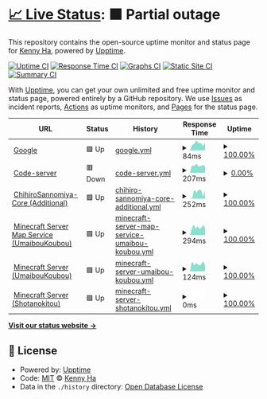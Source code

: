 # [📈 Live Status](https://up.kinokonoko.io): <!--live status--> **🟧 Partial outage**

This repository contains the open-source uptime monitor and status page for [Kenny Ha](kinokonoko.io), powered by [Upptime](https://github.com/upptime/upptime).

[![Uptime CI](https://github.com/altkennyh2l/upptime/workflows/Uptime%20CI/badge.svg)](https://github.com/altkennyh2l/upptime/actions?query=workflow%3A%22Uptime+CI%22)
[![Response Time CI](https://github.com/altkennyh2l/upptime/workflows/Response%20Time%20CI/badge.svg)](https://github.com/altkennyh2l/upptime/actions?query=workflow%3A%22Response+Time+CI%22)
[![Graphs CI](https://github.com/altkennyh2l/upptime/workflows/Graphs%20CI/badge.svg)](https://github.com/altkennyh2l/upptime/actions?query=workflow%3A%22Graphs+CI%22)
[![Static Site CI](https://github.com/altkennyh2l/upptime/workflows/Static%20Site%20CI/badge.svg)](https://github.com/altkennyh2l/upptime/actions?query=workflow%3A%22Static+Site+CI%22)
[![Summary CI](https://github.com/altkennyh2l/upptime/workflows/Summary%20CI/badge.svg)](https://github.com/altkennyh2l/upptime/actions?query=workflow%3A%22Summary+CI%22)

With [Upptime](https://upptime.js.org), you can get your own unlimited and free uptime monitor and status page, powered entirely by a GitHub repository. We use [Issues](https://github.com/altkennyh2l/upptime/issues) as incident reports, [Actions](https://github.com/altkennyh2l/upptime/actions) as uptime monitors, and [Pages](https://up.kinokonoko.io) for the status page.

<!--start: status pages-->
<!-- This summary is generated by Upptime (https://github.com/upptime/upptime) -->
<!-- Do not edit this manually, your changes will be overwritten -->
<!-- prettier-ignore -->
| URL | Status | History | Response Time | Uptime |
| --- | ------ | ------- | ------------- | ------ |
| <img alt="" src="https://favicons.githubusercontent.com/www.google.com" height="13"> [Google](https://www.google.com) | 🟩 Up | [google.yml](https://github.com/altkennyh2l/upptime/commits/HEAD/history/google.yml) | <details><summary><img alt="Response time graph" src="./graphs/google/response-time-week.png" height="20"> 84ms</summary><br><a href="https://up.kinokonoko.io/history/google"><img alt="Response time 109" src="https://img.shields.io/endpoint?url=https%3A%2F%2Fraw.githubusercontent.com%2Faltkennyh2l%2Fupptime%2FHEAD%2Fapi%2Fgoogle%2Fresponse-time.json"></a><br><a href="https://up.kinokonoko.io/history/google"><img alt="24-hour response time 78" src="https://img.shields.io/endpoint?url=https%3A%2F%2Fraw.githubusercontent.com%2Faltkennyh2l%2Fupptime%2FHEAD%2Fapi%2Fgoogle%2Fresponse-time-day.json"></a><br><a href="https://up.kinokonoko.io/history/google"><img alt="7-day response time 84" src="https://img.shields.io/endpoint?url=https%3A%2F%2Fraw.githubusercontent.com%2Faltkennyh2l%2Fupptime%2FHEAD%2Fapi%2Fgoogle%2Fresponse-time-week.json"></a><br><a href="https://up.kinokonoko.io/history/google"><img alt="30-day response time 96" src="https://img.shields.io/endpoint?url=https%3A%2F%2Fraw.githubusercontent.com%2Faltkennyh2l%2Fupptime%2FHEAD%2Fapi%2Fgoogle%2Fresponse-time-month.json"></a><br><a href="https://up.kinokonoko.io/history/google"><img alt="1-year response time 109" src="https://img.shields.io/endpoint?url=https%3A%2F%2Fraw.githubusercontent.com%2Faltkennyh2l%2Fupptime%2FHEAD%2Fapi%2Fgoogle%2Fresponse-time-year.json"></a></details> | <details><summary><a href="https://up.kinokonoko.io/history/google">100.00%</a></summary><a href="https://up.kinokonoko.io/history/google"><img alt="All-time uptime 100.00%" src="https://img.shields.io/endpoint?url=https%3A%2F%2Fraw.githubusercontent.com%2Faltkennyh2l%2Fupptime%2FHEAD%2Fapi%2Fgoogle%2Fuptime.json"></a><br><a href="https://up.kinokonoko.io/history/google"><img alt="24-hour uptime 100.00%" src="https://img.shields.io/endpoint?url=https%3A%2F%2Fraw.githubusercontent.com%2Faltkennyh2l%2Fupptime%2FHEAD%2Fapi%2Fgoogle%2Fuptime-day.json"></a><br><a href="https://up.kinokonoko.io/history/google"><img alt="7-day uptime 100.00%" src="https://img.shields.io/endpoint?url=https%3A%2F%2Fraw.githubusercontent.com%2Faltkennyh2l%2Fupptime%2FHEAD%2Fapi%2Fgoogle%2Fuptime-week.json"></a><br><a href="https://up.kinokonoko.io/history/google"><img alt="30-day uptime 100.00%" src="https://img.shields.io/endpoint?url=https%3A%2F%2Fraw.githubusercontent.com%2Faltkennyh2l%2Fupptime%2FHEAD%2Fapi%2Fgoogle%2Fuptime-month.json"></a><br><a href="https://up.kinokonoko.io/history/google"><img alt="1-year uptime 100.00%" src="https://img.shields.io/endpoint?url=https%3A%2F%2Fraw.githubusercontent.com%2Faltkennyh2l%2Fupptime%2FHEAD%2Fapi%2Fgoogle%2Fuptime-year.json"></a></details>
| <img alt="" src="https://favicons.githubusercontent.com/code.kinokonoko.io" height="13"> [Code-server](https://code.kinokonoko.io) | 🟥 Down | [code-server.yml](https://github.com/altkennyh2l/upptime/commits/HEAD/history/code-server.yml) | <details><summary><img alt="Response time graph" src="./graphs/code-server/response-time-week.png" height="20"> 207ms</summary><br><a href="https://up.kinokonoko.io/history/code-server"><img alt="Response time 492" src="https://img.shields.io/endpoint?url=https%3A%2F%2Fraw.githubusercontent.com%2Faltkennyh2l%2Fupptime%2FHEAD%2Fapi%2Fcode-server%2Fresponse-time.json"></a><br><a href="https://up.kinokonoko.io/history/code-server"><img alt="24-hour response time 192" src="https://img.shields.io/endpoint?url=https%3A%2F%2Fraw.githubusercontent.com%2Faltkennyh2l%2Fupptime%2FHEAD%2Fapi%2Fcode-server%2Fresponse-time-day.json"></a><br><a href="https://up.kinokonoko.io/history/code-server"><img alt="7-day response time 207" src="https://img.shields.io/endpoint?url=https%3A%2F%2Fraw.githubusercontent.com%2Faltkennyh2l%2Fupptime%2FHEAD%2Fapi%2Fcode-server%2Fresponse-time-week.json"></a><br><a href="https://up.kinokonoko.io/history/code-server"><img alt="30-day response time 418" src="https://img.shields.io/endpoint?url=https%3A%2F%2Fraw.githubusercontent.com%2Faltkennyh2l%2Fupptime%2FHEAD%2Fapi%2Fcode-server%2Fresponse-time-month.json"></a><br><a href="https://up.kinokonoko.io/history/code-server"><img alt="1-year response time 492" src="https://img.shields.io/endpoint?url=https%3A%2F%2Fraw.githubusercontent.com%2Faltkennyh2l%2Fupptime%2FHEAD%2Fapi%2Fcode-server%2Fresponse-time-year.json"></a></details> | <details><summary><a href="https://up.kinokonoko.io/history/code-server">0.00%</a></summary><a href="https://up.kinokonoko.io/history/code-server"><img alt="All-time uptime 83.44%" src="https://img.shields.io/endpoint?url=https%3A%2F%2Fraw.githubusercontent.com%2Faltkennyh2l%2Fupptime%2FHEAD%2Fapi%2Fcode-server%2Fuptime.json"></a><br><a href="https://up.kinokonoko.io/history/code-server"><img alt="24-hour uptime 0.00%" src="https://img.shields.io/endpoint?url=https%3A%2F%2Fraw.githubusercontent.com%2Faltkennyh2l%2Fupptime%2FHEAD%2Fapi%2Fcode-server%2Fuptime-day.json"></a><br><a href="https://up.kinokonoko.io/history/code-server"><img alt="7-day uptime 0.00%" src="https://img.shields.io/endpoint?url=https%3A%2F%2Fraw.githubusercontent.com%2Faltkennyh2l%2Fupptime%2FHEAD%2Fapi%2Fcode-server%2Fuptime-week.json"></a><br><a href="https://up.kinokonoko.io/history/code-server"><img alt="30-day uptime 59.64%" src="https://img.shields.io/endpoint?url=https%3A%2F%2Fraw.githubusercontent.com%2Faltkennyh2l%2Fupptime%2FHEAD%2Fapi%2Fcode-server%2Fuptime-month.json"></a><br><a href="https://up.kinokonoko.io/history/code-server"><img alt="1-year uptime 83.44%" src="https://img.shields.io/endpoint?url=https%3A%2F%2Fraw.githubusercontent.com%2Faltkennyh2l%2Fupptime%2FHEAD%2Fapi%2Fcode-server%2Fuptime-year.json"></a></details>
| <img alt="" src="https://favicons.githubusercontent.com/cs-webhook.herokuapp.com" height="13"> [ChihiroSannomiya-Core (Additional)](https://cs-webhook.herokuapp.com/) | 🟩 Up | [chihiro-sannomiya-core-additional.yml](https://github.com/altkennyh2l/upptime/commits/HEAD/history/chihiro-sannomiya-core-additional.yml) | <details><summary><img alt="Response time graph" src="./graphs/chihiro-sannomiya-core-additional/response-time-week.png" height="20"> 252ms</summary><br><a href="https://up.kinokonoko.io/history/chihiro-sannomiya-core-additional"><img alt="Response time 555" src="https://img.shields.io/endpoint?url=https%3A%2F%2Fraw.githubusercontent.com%2Faltkennyh2l%2Fupptime%2FHEAD%2Fapi%2Fchihiro-sannomiya-core-additional%2Fresponse-time.json"></a><br><a href="https://up.kinokonoko.io/history/chihiro-sannomiya-core-additional"><img alt="24-hour response time 283" src="https://img.shields.io/endpoint?url=https%3A%2F%2Fraw.githubusercontent.com%2Faltkennyh2l%2Fupptime%2FHEAD%2Fapi%2Fchihiro-sannomiya-core-additional%2Fresponse-time-day.json"></a><br><a href="https://up.kinokonoko.io/history/chihiro-sannomiya-core-additional"><img alt="7-day response time 252" src="https://img.shields.io/endpoint?url=https%3A%2F%2Fraw.githubusercontent.com%2Faltkennyh2l%2Fupptime%2FHEAD%2Fapi%2Fchihiro-sannomiya-core-additional%2Fresponse-time-week.json"></a><br><a href="https://up.kinokonoko.io/history/chihiro-sannomiya-core-additional"><img alt="30-day response time 620" src="https://img.shields.io/endpoint?url=https%3A%2F%2Fraw.githubusercontent.com%2Faltkennyh2l%2Fupptime%2FHEAD%2Fapi%2Fchihiro-sannomiya-core-additional%2Fresponse-time-month.json"></a><br><a href="https://up.kinokonoko.io/history/chihiro-sannomiya-core-additional"><img alt="1-year response time 555" src="https://img.shields.io/endpoint?url=https%3A%2F%2Fraw.githubusercontent.com%2Faltkennyh2l%2Fupptime%2FHEAD%2Fapi%2Fchihiro-sannomiya-core-additional%2Fresponse-time-year.json"></a></details> | <details><summary><a href="https://up.kinokonoko.io/history/chihiro-sannomiya-core-additional">100.00%</a></summary><a href="https://up.kinokonoko.io/history/chihiro-sannomiya-core-additional"><img alt="All-time uptime 83.10%" src="https://img.shields.io/endpoint?url=https%3A%2F%2Fraw.githubusercontent.com%2Faltkennyh2l%2Fupptime%2FHEAD%2Fapi%2Fchihiro-sannomiya-core-additional%2Fuptime.json"></a><br><a href="https://up.kinokonoko.io/history/chihiro-sannomiya-core-additional"><img alt="24-hour uptime 100.00%" src="https://img.shields.io/endpoint?url=https%3A%2F%2Fraw.githubusercontent.com%2Faltkennyh2l%2Fupptime%2FHEAD%2Fapi%2Fchihiro-sannomiya-core-additional%2Fuptime-day.json"></a><br><a href="https://up.kinokonoko.io/history/chihiro-sannomiya-core-additional"><img alt="7-day uptime 100.00%" src="https://img.shields.io/endpoint?url=https%3A%2F%2Fraw.githubusercontent.com%2Faltkennyh2l%2Fupptime%2FHEAD%2Fapi%2Fchihiro-sannomiya-core-additional%2Fuptime-week.json"></a><br><a href="https://up.kinokonoko.io/history/chihiro-sannomiya-core-additional"><img alt="30-day uptime 81.28%" src="https://img.shields.io/endpoint?url=https%3A%2F%2Fraw.githubusercontent.com%2Faltkennyh2l%2Fupptime%2FHEAD%2Fapi%2Fchihiro-sannomiya-core-additional%2Fuptime-month.json"></a><br><a href="https://up.kinokonoko.io/history/chihiro-sannomiya-core-additional"><img alt="1-year uptime 83.10%" src="https://img.shields.io/endpoint?url=https%3A%2F%2Fraw.githubusercontent.com%2Faltkennyh2l%2Fupptime%2FHEAD%2Fapi%2Fchihiro-sannomiya-core-additional%2Fuptime-year.json"></a></details>
| <img alt="" src="https://favicons.githubusercontent.com/mc.komattamode.com" height="13"> [Minecraft Server Map Service (UmaibouKoubou)](http://mc.komattamode.com:33010/) | 🟩 Up | [minecraft-server-map-service-umaibou-koubou.yml](https://github.com/altkennyh2l/upptime/commits/HEAD/history/minecraft-server-map-service-umaibou-koubou.yml) | <details><summary><img alt="Response time graph" src="./graphs/minecraft-server-map-service-umaibou-koubou/response-time-week.png" height="20"> 294ms</summary><br><a href="https://up.kinokonoko.io/history/minecraft-server-map-service-umaibou-koubou"><img alt="Response time 324" src="https://img.shields.io/endpoint?url=https%3A%2F%2Fraw.githubusercontent.com%2Faltkennyh2l%2Fupptime%2FHEAD%2Fapi%2Fminecraft-server-map-service-umaibou-koubou%2Fresponse-time.json"></a><br><a href="https://up.kinokonoko.io/history/minecraft-server-map-service-umaibou-koubou"><img alt="24-hour response time 294" src="https://img.shields.io/endpoint?url=https%3A%2F%2Fraw.githubusercontent.com%2Faltkennyh2l%2Fupptime%2FHEAD%2Fapi%2Fminecraft-server-map-service-umaibou-koubou%2Fresponse-time-day.json"></a><br><a href="https://up.kinokonoko.io/history/minecraft-server-map-service-umaibou-koubou"><img alt="7-day response time 294" src="https://img.shields.io/endpoint?url=https%3A%2F%2Fraw.githubusercontent.com%2Faltkennyh2l%2Fupptime%2FHEAD%2Fapi%2Fminecraft-server-map-service-umaibou-koubou%2Fresponse-time-week.json"></a><br><a href="https://up.kinokonoko.io/history/minecraft-server-map-service-umaibou-koubou"><img alt="30-day response time 306" src="https://img.shields.io/endpoint?url=https%3A%2F%2Fraw.githubusercontent.com%2Faltkennyh2l%2Fupptime%2FHEAD%2Fapi%2Fminecraft-server-map-service-umaibou-koubou%2Fresponse-time-month.json"></a><br><a href="https://up.kinokonoko.io/history/minecraft-server-map-service-umaibou-koubou"><img alt="1-year response time 324" src="https://img.shields.io/endpoint?url=https%3A%2F%2Fraw.githubusercontent.com%2Faltkennyh2l%2Fupptime%2FHEAD%2Fapi%2Fminecraft-server-map-service-umaibou-koubou%2Fresponse-time-year.json"></a></details> | <details><summary><a href="https://up.kinokonoko.io/history/minecraft-server-map-service-umaibou-koubou">100.00%</a></summary><a href="https://up.kinokonoko.io/history/minecraft-server-map-service-umaibou-koubou"><img alt="All-time uptime 99.98%" src="https://img.shields.io/endpoint?url=https%3A%2F%2Fraw.githubusercontent.com%2Faltkennyh2l%2Fupptime%2FHEAD%2Fapi%2Fminecraft-server-map-service-umaibou-koubou%2Fuptime.json"></a><br><a href="https://up.kinokonoko.io/history/minecraft-server-map-service-umaibou-koubou"><img alt="24-hour uptime 100.00%" src="https://img.shields.io/endpoint?url=https%3A%2F%2Fraw.githubusercontent.com%2Faltkennyh2l%2Fupptime%2FHEAD%2Fapi%2Fminecraft-server-map-service-umaibou-koubou%2Fuptime-day.json"></a><br><a href="https://up.kinokonoko.io/history/minecraft-server-map-service-umaibou-koubou"><img alt="7-day uptime 100.00%" src="https://img.shields.io/endpoint?url=https%3A%2F%2Fraw.githubusercontent.com%2Faltkennyh2l%2Fupptime%2FHEAD%2Fapi%2Fminecraft-server-map-service-umaibou-koubou%2Fuptime-week.json"></a><br><a href="https://up.kinokonoko.io/history/minecraft-server-map-service-umaibou-koubou"><img alt="30-day uptime 99.96%" src="https://img.shields.io/endpoint?url=https%3A%2F%2Fraw.githubusercontent.com%2Faltkennyh2l%2Fupptime%2FHEAD%2Fapi%2Fminecraft-server-map-service-umaibou-koubou%2Fuptime-month.json"></a><br><a href="https://up.kinokonoko.io/history/minecraft-server-map-service-umaibou-koubou"><img alt="1-year uptime 99.98%" src="https://img.shields.io/endpoint?url=https%3A%2F%2Fraw.githubusercontent.com%2Faltkennyh2l%2Fupptime%2FHEAD%2Fapi%2Fminecraft-server-map-service-umaibou-koubou%2Fuptime-year.json"></a></details>
| <img alt="" src="https://favicons.githubusercontent.com/null" height="13"> [Minecraft Server (UmaibouKoubou)](mc.komattamode.com) | 🟩 Up | [minecraft-server-umaibou-koubou.yml](https://github.com/altkennyh2l/upptime/commits/HEAD/history/minecraft-server-umaibou-koubou.yml) | <details><summary><img alt="Response time graph" src="./graphs/minecraft-server-umaibou-koubou/response-time-week.png" height="20"> 124ms</summary><br><a href="https://up.kinokonoko.io/history/minecraft-server-umaibou-koubou"><img alt="Response time 136" src="https://img.shields.io/endpoint?url=https%3A%2F%2Fraw.githubusercontent.com%2Faltkennyh2l%2Fupptime%2FHEAD%2Fapi%2Fminecraft-server-umaibou-koubou%2Fresponse-time.json"></a><br><a href="https://up.kinokonoko.io/history/minecraft-server-umaibou-koubou"><img alt="24-hour response time 108" src="https://img.shields.io/endpoint?url=https%3A%2F%2Fraw.githubusercontent.com%2Faltkennyh2l%2Fupptime%2FHEAD%2Fapi%2Fminecraft-server-umaibou-koubou%2Fresponse-time-day.json"></a><br><a href="https://up.kinokonoko.io/history/minecraft-server-umaibou-koubou"><img alt="7-day response time 124" src="https://img.shields.io/endpoint?url=https%3A%2F%2Fraw.githubusercontent.com%2Faltkennyh2l%2Fupptime%2FHEAD%2Fapi%2Fminecraft-server-umaibou-koubou%2Fresponse-time-week.json"></a><br><a href="https://up.kinokonoko.io/history/minecraft-server-umaibou-koubou"><img alt="30-day response time 136" src="https://img.shields.io/endpoint?url=https%3A%2F%2Fraw.githubusercontent.com%2Faltkennyh2l%2Fupptime%2FHEAD%2Fapi%2Fminecraft-server-umaibou-koubou%2Fresponse-time-month.json"></a><br><a href="https://up.kinokonoko.io/history/minecraft-server-umaibou-koubou"><img alt="1-year response time 136" src="https://img.shields.io/endpoint?url=https%3A%2F%2Fraw.githubusercontent.com%2Faltkennyh2l%2Fupptime%2FHEAD%2Fapi%2Fminecraft-server-umaibou-koubou%2Fresponse-time-year.json"></a></details> | <details><summary><a href="https://up.kinokonoko.io/history/minecraft-server-umaibou-koubou">100.00%</a></summary><a href="https://up.kinokonoko.io/history/minecraft-server-umaibou-koubou"><img alt="All-time uptime 100.00%" src="https://img.shields.io/endpoint?url=https%3A%2F%2Fraw.githubusercontent.com%2Faltkennyh2l%2Fupptime%2FHEAD%2Fapi%2Fminecraft-server-umaibou-koubou%2Fuptime.json"></a><br><a href="https://up.kinokonoko.io/history/minecraft-server-umaibou-koubou"><img alt="24-hour uptime 100.00%" src="https://img.shields.io/endpoint?url=https%3A%2F%2Fraw.githubusercontent.com%2Faltkennyh2l%2Fupptime%2FHEAD%2Fapi%2Fminecraft-server-umaibou-koubou%2Fuptime-day.json"></a><br><a href="https://up.kinokonoko.io/history/minecraft-server-umaibou-koubou"><img alt="7-day uptime 100.00%" src="https://img.shields.io/endpoint?url=https%3A%2F%2Fraw.githubusercontent.com%2Faltkennyh2l%2Fupptime%2FHEAD%2Fapi%2Fminecraft-server-umaibou-koubou%2Fuptime-week.json"></a><br><a href="https://up.kinokonoko.io/history/minecraft-server-umaibou-koubou"><img alt="30-day uptime 100.00%" src="https://img.shields.io/endpoint?url=https%3A%2F%2Fraw.githubusercontent.com%2Faltkennyh2l%2Fupptime%2FHEAD%2Fapi%2Fminecraft-server-umaibou-koubou%2Fuptime-month.json"></a><br><a href="https://up.kinokonoko.io/history/minecraft-server-umaibou-koubou"><img alt="1-year uptime 100.00%" src="https://img.shields.io/endpoint?url=https%3A%2F%2Fraw.githubusercontent.com%2Faltkennyh2l%2Fupptime%2FHEAD%2Fapi%2Fminecraft-server-umaibou-koubou%2Fuptime-year.json"></a></details>
| <img alt="" src="https://favicons.githubusercontent.com/null" height="13"> [Minecraft Server (Shotanokitou)](mc.komattamode.com) | 🟩 Up | [minecraft-server-shotanokitou.yml](https://github.com/altkennyh2l/upptime/commits/HEAD/history/minecraft-server-shotanokitou.yml) | <details><summary><img alt="Response time graph" src="./graphs/minecraft-server-shotanokitou/response-time-week.png" height="20"> 0ms</summary><br><a href="https://up.kinokonoko.io/history/minecraft-server-shotanokitou"><img alt="Response time 165" src="https://img.shields.io/endpoint?url=https%3A%2F%2Fraw.githubusercontent.com%2Faltkennyh2l%2Fupptime%2FHEAD%2Fapi%2Fminecraft-server-shotanokitou%2Fresponse-time.json"></a><br><a href="https://up.kinokonoko.io/history/minecraft-server-shotanokitou"><img alt="24-hour response time 0" src="https://img.shields.io/endpoint?url=https%3A%2F%2Fraw.githubusercontent.com%2Faltkennyh2l%2Fupptime%2FHEAD%2Fapi%2Fminecraft-server-shotanokitou%2Fresponse-time-day.json"></a><br><a href="https://up.kinokonoko.io/history/minecraft-server-shotanokitou"><img alt="7-day response time 0" src="https://img.shields.io/endpoint?url=https%3A%2F%2Fraw.githubusercontent.com%2Faltkennyh2l%2Fupptime%2FHEAD%2Fapi%2Fminecraft-server-shotanokitou%2Fresponse-time-week.json"></a><br><a href="https://up.kinokonoko.io/history/minecraft-server-shotanokitou"><img alt="30-day response time 111" src="https://img.shields.io/endpoint?url=https%3A%2F%2Fraw.githubusercontent.com%2Faltkennyh2l%2Fupptime%2FHEAD%2Fapi%2Fminecraft-server-shotanokitou%2Fresponse-time-month.json"></a><br><a href="https://up.kinokonoko.io/history/minecraft-server-shotanokitou"><img alt="1-year response time 165" src="https://img.shields.io/endpoint?url=https%3A%2F%2Fraw.githubusercontent.com%2Faltkennyh2l%2Fupptime%2FHEAD%2Fapi%2Fminecraft-server-shotanokitou%2Fresponse-time-year.json"></a></details> | <details><summary><a href="https://up.kinokonoko.io/history/minecraft-server-shotanokitou">100.00%</a></summary><a href="https://up.kinokonoko.io/history/minecraft-server-shotanokitou"><img alt="All-time uptime 100.00%" src="https://img.shields.io/endpoint?url=https%3A%2F%2Fraw.githubusercontent.com%2Faltkennyh2l%2Fupptime%2FHEAD%2Fapi%2Fminecraft-server-shotanokitou%2Fuptime.json"></a><br><a href="https://up.kinokonoko.io/history/minecraft-server-shotanokitou"><img alt="24-hour uptime 100.00%" src="https://img.shields.io/endpoint?url=https%3A%2F%2Fraw.githubusercontent.com%2Faltkennyh2l%2Fupptime%2FHEAD%2Fapi%2Fminecraft-server-shotanokitou%2Fuptime-day.json"></a><br><a href="https://up.kinokonoko.io/history/minecraft-server-shotanokitou"><img alt="7-day uptime 100.00%" src="https://img.shields.io/endpoint?url=https%3A%2F%2Fraw.githubusercontent.com%2Faltkennyh2l%2Fupptime%2FHEAD%2Fapi%2Fminecraft-server-shotanokitou%2Fuptime-week.json"></a><br><a href="https://up.kinokonoko.io/history/minecraft-server-shotanokitou"><img alt="30-day uptime 100.00%" src="https://img.shields.io/endpoint?url=https%3A%2F%2Fraw.githubusercontent.com%2Faltkennyh2l%2Fupptime%2FHEAD%2Fapi%2Fminecraft-server-shotanokitou%2Fuptime-month.json"></a><br><a href="https://up.kinokonoko.io/history/minecraft-server-shotanokitou"><img alt="1-year uptime 100.00%" src="https://img.shields.io/endpoint?url=https%3A%2F%2Fraw.githubusercontent.com%2Faltkennyh2l%2Fupptime%2FHEAD%2Fapi%2Fminecraft-server-shotanokitou%2Fuptime-year.json"></a></details>

<!--end: status pages-->

[**Visit our status website →**](https://up.kinokonoko.io)

## 📄 License

- Powered by: [Upptime](https://github.com/upptime/upptime)
- Code: [MIT](./LICENSE) © [Kenny Ha](kinokonoko.io)
- Data in the `./history` directory: [Open Database License](https://opendatacommons.org/licenses/odbl/1-0/)
